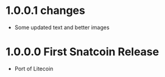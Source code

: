 1.0.0.1 changes
===============
- Some updated text and better images


1.0.0.0 First Snatcoin Release
==============================
- Port of Litecoin



